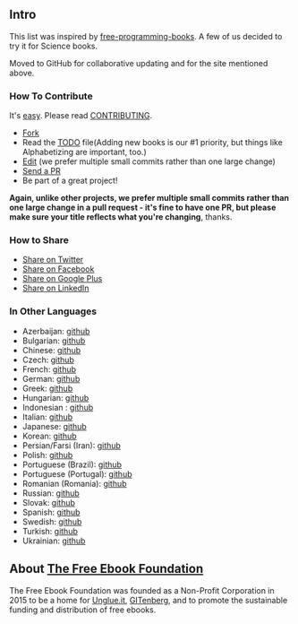 ## Intro

This list was inspired by [free-programming-books](https://github.com/vhf/free-programming-books/). A few of us decided to try it for Science books.

Moved to GitHub for collaborative updating and for the site mentioned above.

### How To Contribute
It's [easy](https://github.com/vhf/free-programming-books/wiki/Contribution). Please read [CONTRIBUTING](/CONTRIBUTING.md).
- [Fork](https://help.github.com/articles/fork-a-repo)
- Read the [TODO](/TODO.md) file(Adding new books is our #1 priority, but things like Alphabetizing are important, too.)
- [Edit](https://github.com/EbookFoundation/free-science-books/edit/master/free-science-books.md) (we prefer multiple small commits rather than one large change)
- [Send a PR](https://help.github.com/articles/using-pull-requests)
- Be part of a great project!

**Again, unlike other projects, we prefer multiple small commits rather than one large change in a pull request - it's fine to have one PR, but please make sure your title reflects what you're changing**, thanks.


### How to Share
+ [Share on Twitter](http://twitter.com/home?status=https://github.com/EbookFoundation/free-science-books%0AFree%20Science%20Books)
+ [Share on Facebook](http://www.facebook.com/sharer/sharer.php?s=100&p[url]=https://github.com/EbookFoundation/free-science-books&p[images][0]=&p[title]=Free%20Science%20Books&p[summary]=)
+ [Share on Google Plus](https://plus.google.com/share?url=https://github.com/EbookFoundation/free-science-books)
+ [Share on LinkedIn](http://www.linkedin.com/shareArticle?mini=true&url=https://github.com/EbookFoundation/free-science-books&title=Free%20Science%20Books&summary=&source=)


### In Other  Languages
+ Azerbaijan: [github](/free-science-books-az.md)
+ Bulgarian: [github](/free-science-books-bg.md)
+ Chinese: [github](/free-science-books-zh.md)
+ Czech: [github](/free-science-books-cs.md)
+ French: [github](/free-science-books-fr.md)
+ German: [github](/free-science-books-de.md)
+ Greek: [github](/free-science-books-gr.md)
+ Hungarian: [github](/free-science-books-hu.md)
+ Indonesian : [github](/free-science-books-id.md)
+ Italian: [github](/free-science-books-it.md)
+ Japanese: [github](/free-science-books-ja.md)
+ Korean: [github](/free-science-books-ko.md)
+ Persian/Farsi (Iran): [github](/free-science-books-fa_IR.md)
+ Polish: [github](/free-science-books-pl.md)
+ Portuguese (Brazil): [github](/free-science-books-pt_BR.md)
+ Portuguese (Portugal): [github](/free-science-books-pt_PT.md)
+ Romanian (Romania): [github](/free-science-books-ro.md)
+ Russian: [github](/free-science-books-ru.md)
+ Slovak: [github](/free-science-books-sk.md)
+ Spanish: [github](/free-science-books-es.md)
+ Swedish: [github](/free-science-books-se.md)
+ Turkish: [github](/free-science-books-tr.md)
+ Ukrainian: [github](/free-science-books-ua.md)


## About [The Free Ebook Foundation](http://ebookfoundation.org/)
The Free Ebook Foundation was founded as a Non-Profit Corporation in 2015 to be a home for [Unglue.it](https://unglue.it), [GITenberg](http://www.gitenberg.org), and to promote the sustainable funding and distribution of free ebooks.
